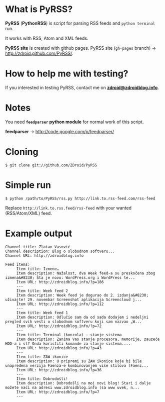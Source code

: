 # What is PyRSS?

**PyRSS** (<b>PythonRSS</b>) is script for parsing RSS feeds and `python terminal` run.

It works with RSS, Atom and XML feeds.

**PyRSS site** is created with github pages. PyRSS site (`gh-pages` branch) → http://zdroid.github.com/PyRSS/.

# How to help me with testing?

If you interested in testing PyRSS, contact me on **zdroid@zdroidblog.info**.

# Notes

You need **`feedparser` python module** for normal work of this script.

<b>feedparser</b> → http://code.google.com/p/feedparser/

# Cloning

```shell
$ git clone git://github.com/ZDroid/PyRSS
```

# Simple run

```shell
$ python /path/to/PyRSS/rss.py http://link.to.rss-feed.com/rss-feed
```
Replace `http://link.to.rss.feed/rss-feed` with your wanted (RSS/Atom/XML) feed.

# Example output
```shell
Channel title: Zlatan Vasović
Channel description: Blog o slobodnom softveru...
Channel URL: http://zdroidblog.info

Feed items:
     Item title: Izmene…
     Item description: Nažalost, dva Week feed-a su preskočena zbog izmena&#8230; Šta je novo: WordPress.org i WordPress te...
     Item URL: http://zdroidblog.info/?p=186
     ---
     Item title: Week feed 2
     Item description: Week feed je dogurao do 2. izdanja&#8230; uživajte! 29. novembar Screenshot aplikacija Screencloud j...
     Item URL: http://zdroidblog.info/?p=112
     ---
     Item title: Week feed 1
     Item description: Odlučio sam da od sada dodajem i nedeljni pregled svih vesti o slobodnom softveru koji sam nazvao „W...
     Item URL: http://zdroidblog.info/?p=72
     ---
     Item title: Terminal (konzola) – stanje sistema
     Item description: Zanima Vas stanje procesora, memorije, zauzeće HDD-a i sl? Onda koristiti komande za stanje sistema....
     Item URL: http://zdroidblog.info/?p=43
     ---
     Item title: ZAW ikonice
     Item description: U pripremi su ZAW ikonice koje bi bile unapređena verzija Faenza-e kombinovanjem više stilova (Faenz...
     Item URL: http://zdroidblog.info/?p=36
     ---
     Item title: Dobrodošli!
     Item description: Dobrodošli na moj novi blog! Stari i dalje možete naći na adresi www.zdroidblog.info (sa www uvek, n...
     Item URL: http://zdroidblog.info/?p=7
     ---
```
